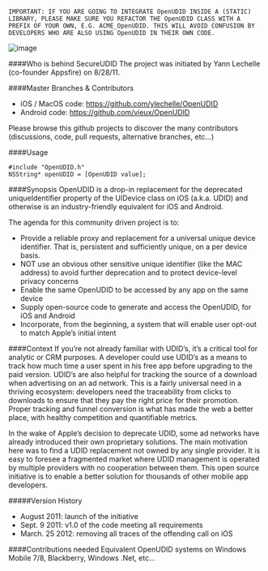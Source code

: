 	IMPORTANT: IF YOU ARE GOING TO INTEGRATE OpenUDID INSIDE A (STATIC) LIBRARY, PLEASE MAKE SURE YOU REFACTOR THE OpenUDID CLASS WITH A PREFIX OF YOUR OWN, E.G. ACME_OpenUDID. THIS WILL AVOID CONFUSION BY DEVELOPERS WHO ARE ALSO USING OpenUDID IN THEIR OWN CODE. 

![image](http://appsfire.com/images/misc/OpenUDID_Industry_supporters.png)

####Who is behind SecureUDID
The project was initiated by Yann Lechelle (co-founder Appsfire) on 8/28/11.

####Master Branches & Contributors
- iOS / MacOS code: https://github.com/ylechelle/OpenUDID
- Android code: https://github.com/vieux/OpenUDID

Please browse this github projects to discover the many contributors (discussions, code, pull requests, alternative branches, etc…)

####Usage

	#include "OpenUDID.h"
	NSString* openUDID = [OpenUDID value];

####Synopsis
OpenUDID is a drop-in replacement for the deprecated uniqueIdentifier property of the UIDevice class on iOS (a.k.a. UDID) and otherwise is an industry-friendly equivalent for iOS and Android.

The agenda for this community driven project is to:
- Provide a reliable proxy and replacement for a universal unique device identifier. That is, persistent and sufficiently unique, on a per device basis.
- NOT use an obvious other sensitive unique identifier (like the MAC address) to avoid further deprecation and to protect device-level privacy concerns
- Enable the same OpenUDID to be accessed by any app on the same device
- Supply open-source code to generate and access the OpenUDID, for iOS and  Android
- Incorporate, from the beginning, a system that will enable user opt-out to match Apple’s initial intent

####Context
If you’re not already familiar with UDID’s, it’s a critical tool for analytic or CRM purposes. A developer could use UDID’s as a means to track how much time a user spent in his free app before upgrading to the paid version. UDID’s are also helpful for tracking the source of a download when advertising on an ad network. This is a fairly universal need in a thriving ecosystem: developers need the traceability from clicks to downloads to ensure that they pay the right price for their promotion. Proper tracking and funnel conversion is what has made the web a better place, with healthy competition and quantifiable metrics.

In the wake of Apple’s decision to deprecate UDID, some ad networks have already introduced their own proprietary solutions. The main motivation here was to find a UDID replacement not owned by any single provider. It is easy to foresee a fragmented market where UDID management is operated by multiple providers with no cooperation between them. This open source initiative is to enable a better solution for thousands of other mobile app developers.

#####Version History
- August 2011: launch of the initiative
- Sept. 9 2011: v1.0 of the code meeting all requirements
- March. 25 2012: removing all traces of the offending call on iOS

####Contributions needed
Equivalent OpenUDID systems on Windows Mobile 7/8, Blackberry, Windows .Net, etc...